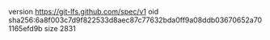 version https://git-lfs.github.com/spec/v1
oid sha256:6a8f003c7d9f822533d8aec87c77632bda0ff9a08ddb03670652a701165efd9b
size 2831
